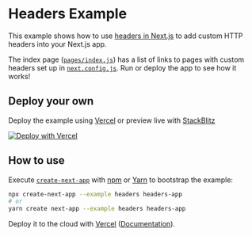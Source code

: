 # Headers Example

This example shows how to use [headers in Next.js](https://nextjs.org/docs/api-reference/next.config.js/headers) to add custom HTTP headers into your Next.js app.

The index page ([`pages/index.js`](pages/index.js)) has a list of links to pages with custom headers set up in [`next.config.js`](next.config.js). Run or deploy the app to see how it works!

## Deploy your own

Deploy the example using [Vercel](https://vercel.com?utm_source=github&utm_medium=readme&utm_campaign=next-example) or preview live with [StackBlitz](https://stackblitz.com/github/vercel/next.js/tree/canary/examples/headers)

[![Deploy with Vercel](https://vercel.com/button)](https://vercel.com/new/git/external?repository-url=https://github.com/vercel/next.js/tree/canary/examples/headers&project-name=headers&repository-name=headers)

## How to use

Execute [`create-next-app`](https://github.com/vercel/next.js/tree/canary/packages/create-next-app) with [npm](https://docs.npmjs.com/cli/init) or [Yarn](https://yarnpkg.com/lang/en/docs/cli/create/) to bootstrap the example:

```bash
npx create-next-app --example headers headers-app
# or
yarn create next-app --example headers headers-app
```

Deploy it to the cloud with [Vercel](https://vercel.com/new?utm_source=github&utm_medium=readme&utm_campaign=next-example) ([Documentation](https://nextjs.org/docs/deployment)).
